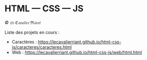 # HTML — CSS — JS

*© 𝔏𝔢 ℭ𝔞𝔳𝔞𝔩𝔦𝔢𝔯 ℜ𝔦𝔞𝔫𝔱*

Liste des projets en cours :

- Caractères : https://lecavalierriant.github.io/html-css-js/caracteres/caracteres.html
- Web : https://lecavalierriant.github.io/html-css-js/web/html.html

